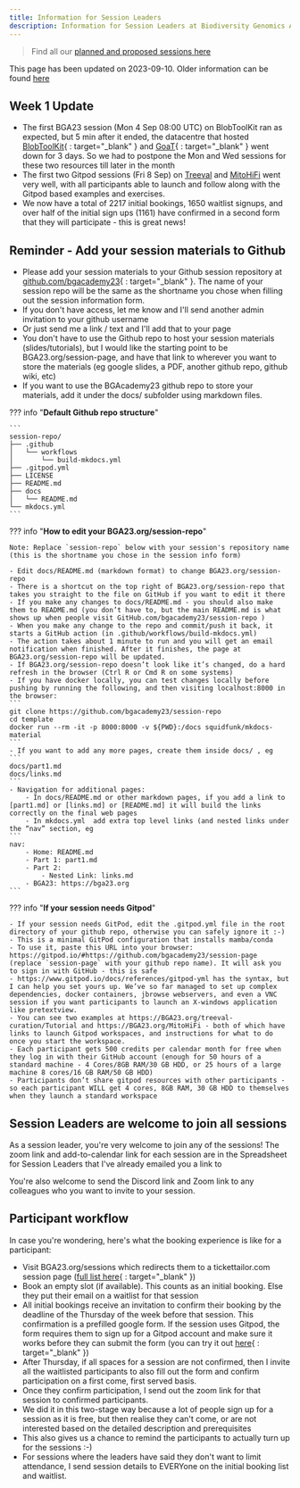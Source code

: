 ```yaml
---
title: Information for Session Leaders
description: Information for Session Leaders at Biodiversity Genomics Academy 2023
---
```


> Find all our [planned and proposed sessions here](sessions.md)

This page has been updated on 2023-09-10. Older information can be found [here](session-leaders-20230909.md) 

## Week 1 Update

- The first BGA23 session (Mon 4 Sep 08:00 UTC) on BlobToolKit ran as expected, but 5 min after it ended, the datacentre that hosted [BlobToolKit](https://blobtoolkit.genomehubs.org){ : target="_blank" } and [GoaT](https://goat.genomehubs.org){ : target="_blank" } went down for 3 days. So we had to postpone the Mon and Wed sessions for these two resources till later in the month
- The first two Gitpod sessions (Fri 8 Sep) on [Treeval](https://BGA23.org/treeval-curation) and [MitoHiFi](https://BGA23.org/MitoHiFi) went very well, with all participants able to launch and follow along with the Gitpod based examples and exercises.
- We now have a total of 2217 initial bookings, 1650 waitlist signups, and over half of the initial sign ups (1161) have confirmed in a second form that they will participate - this is great news!

## Reminder - Add your session materials to Github

- Please add your session materials to your Github session repository at [github.com/bgacademy23](https://github.com/orgs/BGAcademy23/repositories){ : target="_blank" }. The name of your session repo will be the same as the shortname you chose when filling out the session information form.
- If you don't have access, let me know and I'll send another admin invitation to your github username
- Or just send me a link / text and I'll add that to your page
- You don't have to use the Github repo to host your session materials (slides/tutorials), but I would like the starting point to be BGA23.org/session-page, and have that link to wherever you want to store the materials (eg google slides, a PDF, another github repo, github wiki, etc)
- If you want to use the BGAcademy23 github repo to store your materials, add it under the docs/ subfolder using markdown files.

??? info "**Default Github repo structure**"

    ```
    session-repo/
    ├── .github
    │   └── workflows
    │       └── build-mkdocs.yml
    ├── .gitpod.yml
    ├── LICENSE
    ├── README.md
    ├── docs
    │   └── README.md
    └── mkdocs.yml
    ```

??? info "**How to edit your BGA23.org/session-repo**"

    Note: Replace `session-repo` below with your session's repository name (this is the shortname you chose in the session info form)

    - Edit docs/README.md (markdown format) to change BGA23.org/session-repo
    - There is a shortcut on the top right of BGA23.org/session-repo that takes you straight to the file on GitHub if you want to edit it there
    - If you make any changes to docs/README.md - you should also make them to README.md (you don’t have to, but the main README.md is what shows up when people visit GitHub.com/bgacademy23/session-repo )
    - When you make any change to the repo and commit/push it back, it starts a GitHub action (in .github/workflows/build-mkdocs.yml)
    - The action takes about 1 minute to run and you will get an email notification when finished. After it finishes, the page at BGA23.org/session-repo will be updated.
    - If BGA23.org/session-repo doesn’t look like it’s changed, do a hard refresh in the browser (Ctrl R or Cmd R on some systems)
    - If you have docker locally, you can test changes locally before pushing by running the following, and then visiting localhost:8000 in the browser:
    ```
    git clone https://github.com/bgacademy23/session-repo
    cd template
    docker run --rm -it -p 8000:8000 -v ${PWD}:/docs squidfunk/mkdocs-material
    ```
    - If you want to add any more pages, create them inside docs/ , eg
    ```
    docs/part1.md
    docs/links.md
    ```
    - Navigation for additional pages:
        - In docs/README.md or other markdown pages, if you add a link to [part1.md] or [links.md] or [README.md] it will build the links correctly on the final web pages
        - In mkdocs.yml  add extra top level links (and nested links under the “nav” section, eg
    ```
    nav:
        - Home: README.md
        - Part 1: part1.md
        - Part 2:
            - Nested Link: links.md
        - BGA23: https://bga23.org
    ```

??? info "**If your session needs Gitpod**"

    - If your session needs GitPod, edit the .gitpod.yml file in the root directory of your github repo, otherwise you can safely ignore it :-)
    - This is a minimal GitPod configuration that installs mamba/conda
    - To use it, paste this URL into your browser: https://gitpod.io/#https://github.com/bgacademy23/session-page (replace `session-page` with your github repo name). It will ask you to sign in with GitHub - this is safe
    - https://www.gitpod.io/docs/references/gitpod-yml has the syntax, but I can help you set yours up. We’ve so far managed to set up complex dependencies, docker containers, jbrowse webservers, and even a VNC session if you want participants to launch an X-windows application like pretextview.
    - You can see two examples at https://BGA23.org/treeval-curation/Tutorial and https://BGA23.org/MitoHiFi - both of which have links to launch Gitpod workspaces, and instructions for what to do once you start the workspace.
    - Each participant gets 500 credits per calendar month for free when they log in with their GitHub account (enough for 50 hours of a standard machine - 4 Cores/8GB RAM/30 GB HDD, or 25 hours of a large machine 8 cores/16 GB RAM/50 GB HDD)
    - Participants don’t share gitpod resources with other participants - so each participant WILL get 4 cores, 8GB RAM, 30 GB HDD to themselves when they launch a standard workspace

## Session Leaders are welcome to join all sessions

As a session leader, you're very welcome to join any of the sessions! The zoom link and add-to-calendar link for each session are in the Spreadsheet for Session Leaders that I've already emailed you a link to

You're also welcome to send the Discord link and Zoom link to any colleagues who you want to invite to your session.

## Participant workflow

In case you're wondering, here's what the booking experience is like for a participant:

- Visit BGA23.org/sessions which redirects them to a tickettailor.com session page ([full list here](https://buytickets.at/bga23){ : target="_blank" })
- Book an empty slot (if available). This counts as an initial booking. Else they put their email on a waitlist for that session
- All initial bookings receive an invitation to confirm their booking by the deadline of the Thursday of the week before that session. This confirmation is a prefilled google form. If the session uses Gitpod, the form requires them to sign up for a Gitpod account and make sure it works before they can submit the form (you can try it out [here](https://docs.google.com/forms/d/e/1FAIpQLSeSoJ0mNImSBvg1mmtnaluQ_iRzCTnGJZV_GdZHxjIlFM9EPg/viewform?usp=pp_url&entry.873730893=Sujai+Kumar&entry.2000806590=sujaikumar@gmail.com&entry.115230335=Fri+15+Sep,+09:00+-+Genome+profiling+using+GenomeScope+-+https://BGA23.org/genomescope+-+GITPOD&entry.1835238055=Yes+I+want+to+attend+the+session){ : target="_blank" })
- After Thursday, if all spaces for a session are not confirmed, then I invite all the waitlisted participants to also fill out the form and confirm participation on a first come, first served basis.
- Once they confirm participation, I send out the zoom link for that session to confirmed participants.
- We did it in this two-stage way because a lot of people sign up for a session as it is free, but then realise they can't come, or are not interested based on the detailed description and prerequisites
- This also gives us a chance to remind the participants to actually turn up for the sessions :-)
- For sessions where the leaders have said they don't want to limit attendance, I send session details to EVERYone on the initial booking list and waitlist.